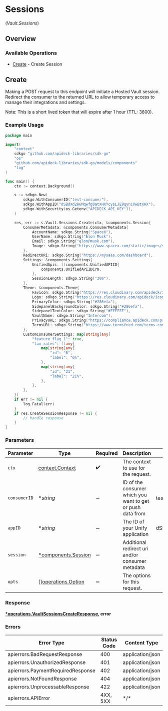 # Sessions
(*Vault.Sessions*)

## Overview

### Available Operations

* [Create](#create) - Create Session

## Create

Making a POST request to this endpoint will initiate a Hosted Vault session. Redirect the consumer to the returned
URL to allow temporary access to manage their integrations and settings.

Note: This is a short lived token that will expire after 1 hour (TTL: 3600).


### Example Usage

<!-- UsageSnippet language="go" operationID="vault.sessionsCreate" method="post" path="/vault/sessions" -->
```go
package main

import(
	"context"
	sdkgo "github.com/apideck-libraries/sdk-go"
	"os"
	"github.com/apideck-libraries/sdk-go/models/components"
	"log"
)

func main() {
    ctx := context.Background()

    s := sdkgo.New(
        sdkgo.WithConsumerID("test-consumer"),
        sdkgo.WithAppID("dSBdXd2H6Mqwfg0atXHXYcysLJE9qyn1VwBtXHX"),
        sdkgo.WithSecurity(os.Getenv("APIDECK_API_KEY")),
    )

    res, err := s.Vault.Sessions.Create(ctx, &components.Session{
        ConsumerMetadata: &components.ConsumerMetadata{
            AccountName: sdkgo.String("SpaceX"),
            UserName: sdkgo.String("Elon Musk"),
            Email: sdkgo.String("elon@musk.com"),
            Image: sdkgo.String("https://www.spacex.com/static/images/share.jpg"),
        },
        RedirectURI: sdkgo.String("https://mysaas.com/dashboard"),
        Settings: &components.Settings{
            UnifiedApis: []components.UnifiedAPIID{
                components.UnifiedAPIIDCrm,
            },
            SessionLength: sdkgo.String("30m"),
        },
        Theme: &components.Theme{
            Favicon: sdkgo.String("https://res.cloudinary.com/apideck/icons/intercom"),
            Logo: sdkgo.String("https://res.cloudinary.com/apideck/icons/intercom"),
            PrimaryColor: sdkgo.String("#286efa"),
            SidepanelBackgroundColor: sdkgo.String("#286efa"),
            SidepanelTextColor: sdkgo.String("#FFFFFF"),
            VaultName: sdkgo.String("Intercom"),
            PrivacyURL: sdkgo.String("https://compliance.apideck.com/privacy-policy"),
            TermsURL: sdkgo.String("https://www.termsfeed.com/terms-conditions/957c85c1b089ae9e3219c83eff65377e"),
        },
        CustomConsumerSettings: map[string]any{
            "feature_flag_1": true,
            "tax_rates": []any{
                map[string]any{
                    "id": "6",
                    "label": "6%",
                },
                map[string]any{
                    "id": "21",
                    "label": "21%",
                },
            },
        },
    })
    if err != nil {
        log.Fatal(err)
    }
    if res.CreateSessionResponse != nil {
        // handle response
    }
}
```

### Parameters

| Parameter                                                  | Type                                                       | Required                                                   | Description                                                | Example                                                    |
| ---------------------------------------------------------- | ---------------------------------------------------------- | ---------------------------------------------------------- | ---------------------------------------------------------- | ---------------------------------------------------------- |
| `ctx`                                                      | [context.Context](https://pkg.go.dev/context#Context)      | :heavy_check_mark:                                         | The context to use for the request.                        |                                                            |
| `consumerID`                                               | **string*                                                  | :heavy_minus_sign:                                         | ID of the consumer which you want to get or push data from | test-consumer                                              |
| `appID`                                                    | **string*                                                  | :heavy_minus_sign:                                         | The ID of your Unify application                           | dSBdXd2H6Mqwfg0atXHXYcysLJE9qyn1VwBtXHX                    |
| `session`                                                  | [*components.Session](../../models/components/session.md)  | :heavy_minus_sign:                                         | Additional redirect uri and/or consumer metadata           |                                                            |
| `opts`                                                     | [][operations.Option](../../models/operations/option.md)   | :heavy_minus_sign:                                         | The options for this request.                              |                                                            |

### Response

**[*operations.VaultSessionsCreateResponse](../../models/operations/vaultsessionscreateresponse.md), error**

### Errors

| Error Type                        | Status Code                       | Content Type                      |
| --------------------------------- | --------------------------------- | --------------------------------- |
| apierrors.BadRequestResponse      | 400                               | application/json                  |
| apierrors.UnauthorizedResponse    | 401                               | application/json                  |
| apierrors.PaymentRequiredResponse | 402                               | application/json                  |
| apierrors.NotFoundResponse        | 404                               | application/json                  |
| apierrors.UnprocessableResponse   | 422                               | application/json                  |
| apierrors.APIError                | 4XX, 5XX                          | \*/\*                             |